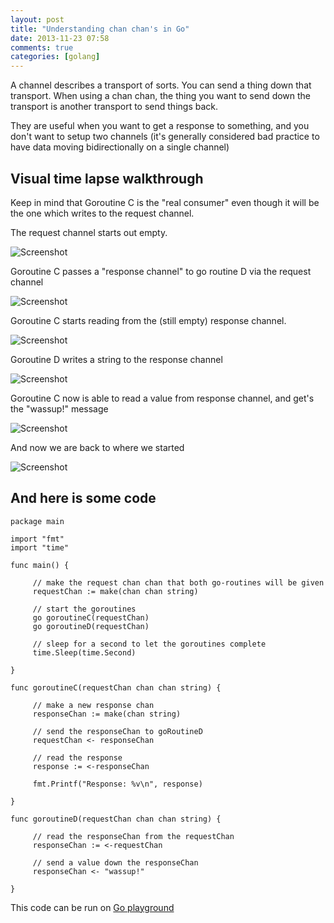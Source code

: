 ```yaml
---
layout: post
title: "Understanding chan chan's in Go"
date: 2013-11-23 07:58
comments: true
categories: [golang]
---
```


A channel describes a transport of sorts.  You can send a thing down that transport.  When using a chan chan, the thing you want to send down the transport is another transport to send things back.

They are useful when you want to get a response to something, and you don't want to setup two channels (it's generally considered bad practice to have data moving bidirectionally on a single channel)

## Visual time lapse walkthrough

Keep in mind that Goroutine C is the "real consumer" even though it will be the one which writes to the request channel.

The request channel starts out empty.

![Screenshot](http://tleyden-misc.s3.amazonaws.com/blog_images/go_chan_chan_1.png)

Goroutine C passes a "response channel" to go routine D via the request channel

![Screenshot](http://tleyden-misc.s3.amazonaws.com/blog_images/go_chan_chan_2.png)

Goroutine C starts reading from the (still empty) response channel.  


![Screenshot](http://tleyden-misc.s3.amazonaws.com/blog_images/go_chan_chan_3.png)

Goroutine D writes a string to the response channel

![Screenshot](http://tleyden-misc.s3.amazonaws.com/blog_images/go_chan_chan_4.png)

Goroutine C now is able to read a value from response channel, and get's the "wassup!" message

![Screenshot](http://tleyden-misc.s3.amazonaws.com/blog_images/go_chan_chan_5.png)

And now we are back to where we started

![Screenshot](http://tleyden-misc.s3.amazonaws.com/blog_images/go_chan_chan_1.png)

## And here is some code

```
package main

import "fmt"
import "time"

func main() {

     // make the request chan chan that both go-routines will be given
     requestChan := make(chan chan string)

     // start the goroutines
     go goroutineC(requestChan)
     go goroutineD(requestChan)

     // sleep for a second to let the goroutines complete
     time.Sleep(time.Second)

}

func goroutineC(requestChan chan chan string) {

     // make a new response chan
     responseChan := make(chan string)

     // send the responseChan to goRoutineD
     requestChan <- responseChan

     // read the response
     response := <-responseChan

     fmt.Printf("Response: %v\n", response)

}

func goroutineD(requestChan chan chan string) {

     // read the responseChan from the requestChan
     responseChan := <-requestChan

     // send a value down the responseChan
     responseChan <- "wassup!"

}

```

This code can be run on [Go playground](http://play.golang.org/p/chi6P2XGTO)